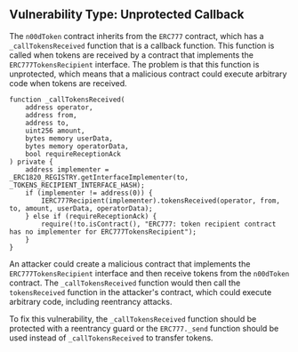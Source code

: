 

## Vulnerability Type: Unprotected Callback

The `n00dToken` contract inherits from the `ERC777` contract, which has a `_callTokensReceived` function that is a callback function. This function is called when tokens are received by a contract that implements the `ERC777TokensRecipient` interface. The problem is that this function is unprotected, which means that a malicious contract could execute arbitrary code when tokens are received.

```Solidity
function _callTokensReceived(
    address operator,
    address from,
    address to,
    uint256 amount,
    bytes memory userData,
    bytes memory operatorData,
    bool requireReceptionAck
) private {
    address implementer = _ERC1820_REGISTRY.getInterfaceImplementer(to, _TOKENS_RECIPIENT_INTERFACE_HASH);
    if (implementer != address(0)) {
        IERC777Recipient(implementer).tokensReceived(operator, from, to, amount, userData, operatorData);
    } else if (requireReceptionAck) {
        require(!to.isContract(), "ERC777: token recipient contract has no implementer for ERC777TokensRecipient");
    }
}
```

An attacker could create a malicious contract that implements the `ERC777TokensRecipient` interface and then receive tokens from the `n00dToken` contract. The `_callTokensReceived` function would then call the `tokensReceived` function in the attacker's contract, which could execute arbitrary code, including reentrancy attacks.

To fix this vulnerability, the `_callTokensReceived` function should be protected with a reentrancy guard or the `ERC777._send` function should be used instead of `_callTokensReceived` to transfer tokens.